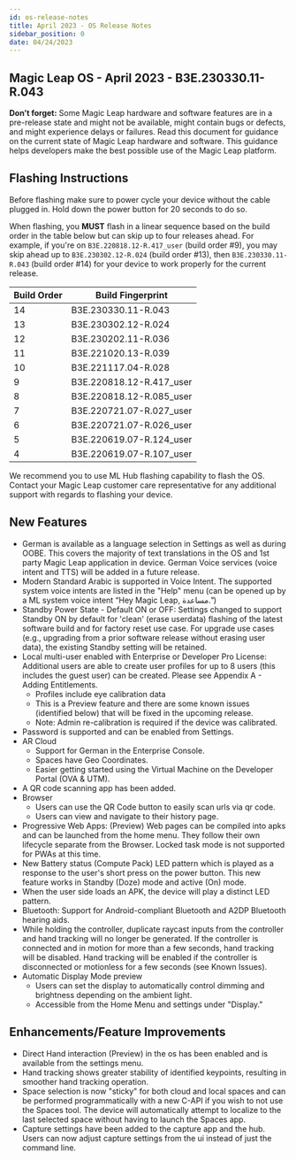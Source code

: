 ```yaml
---
id: os-release-notes
title: April 2023 - OS Release Notes
sidebar_position: 0
date: 04/24/2023
---
```


## Magic Leap OS - April 2023 - B3E.230330.11-R.043

**Don’t forget:** Some Magic Leap hardware and software features are in a pre-release state and might not be available, might contain bugs or defects, and might experience delays or failures. Read this document for guidance on the current state of Magic Leap hardware and software. This guidance helps developers make the best possible use of the Magic Leap platform.

## Flashing Instructions

Before flashing make sure to power cycle your device without the cable plugged in. Hold down the power button for 20 seconds to do so.

When flashing, you **MUST** flash in a linear sequence based on the build order in the table below but can skip up to four releases ahead. For example, if you're on `B3E.220818.12-R.417_user` (build order #9), you may skip ahead up to `B3E.230302.12-R.024` (build order #13), then `B3E.230330.11-R.043` (build order #14) for your device to work properly for the current release.

| Build Order | Build Fingerprint        |
| ----------- | ------------------------ |
| 14          | B3E.230330.11-R.043      |
| 13          | B3E.230302.12-R.024      |
| 12          | B3E.230202.11-R.036      |
| 11          | B3E.221020.13-R.039      |
| 10          | B3E.221117.04-R.028      |
| 9           | B3E.220818.12-R.417_user |
| 8           | B3E.220818.12-R.085_user |
| 7           | B3E.220721.07-R.027_user |
| 6           | B3E.220721.07-R.026_user |
| 5           | B3E.220619.07-R.124_user |
| 4           | B3E.220619.07-R.107_user |

We recommend you to use ML Hub flashing capability to flash the OS. Contact your Magic Leap customer care representative for any additional support with regards to flashing your device.

## New Features

- German is available as a language selection in Settings as well as during OOBE. This covers the majority of text translations in the OS and 1st party Magic Leap application in device. German Voice services (voice intent and TTS) will be added in a future release.
- Modern Standard Arabic is supported in Voice Intent. The supported system voice intents are listed in the "Help" menu (can be opened up by a ML system voice intent “Hey Magic Leap, مساعدة.")
- Standby Power State - Default ON or OFF: Settings changed to support Standby ON by default for 'clean' (erase userdata) flashing of the latest software build and for factory reset use case. For upgrade use cases (e.g., upgrading from a prior software release without erasing user data), the existing Standby setting will be retained.
- Local multi-user enabled with Enterprise or Developer Pro License: Additional users are able to create user profiles for up to 8 users (this includes the guest user) can be created. Please see Appendix A - Adding Entitlements.
  - Profiles include eye calibration data
  - This is a Preview feature and there are some known issues (identified below) that will be fixed in the upcoming release.
  - Note: Admin re-calibration is required if the device was calibrated.
- Password is supported and can be enabled from Settings.
- AR Cloud
  - Support for German in the Enterprise Console.
  - Spaces have Geo Coordinates.
  - Easier getting started using the Virtual Machine on the Developer Portal (OVA & UTM).
- A QR code scanning app has been added.
- Browser
  - Users can use the QR Code button to easily scan urls via qr code.
  - Users can view and navigate to their history page.
- Progressive Web Apps: (Preview) Web pages can be compiled into apks and can be launched from the home menu. They follow their own lifecycle separate from the Browser. Locked task mode is not supported for PWAs at this time.
- New Battery status (Compute Pack) LED pattern which is played as a response to the user's short press on the power button. This new feature works in Standby (Doze) mode and active (On) mode.
- When the user side loads an APK, the device will play a distinct LED pattern.
- Bluetooth: Support for Android-compliant Bluetooth and A2DP Bluetooth hearing aids.
- While holding the controller, duplicate raycast inputs from the controller and hand tracking will no longer be generated. If the controller is connected and in motion for more than a few seconds, hand tracking will be disabled. Hand tracking will be enabled if the controller is disconnected or motionless for a few seconds (see Known Issues).
- Automatic Display Mode preview
  - Users can set the display to automatically control dimming and brightness depending on the ambient light.
  - Accessible from the Home Menu and settings under "Display."

## Enhancements/Feature Improvements

- Direct Hand interaction (Preview) in the os has been enabled and is available from the settings menu.
- Hand tracking shows greater stability of identified keypoints, resulting in smoother hand tracking operation.
- Space selection is now "sticky" for both cloud and local spaces and can be performed programmatically with a new C-API if you wish to not use the Spaces tool. The device will automatically attempt to localize to the last selected space without having to launch the Spaces app.
- Capture settings have been added to the capture app and the hub. Users can now adjust capture settings from the ui instead of just the command line.